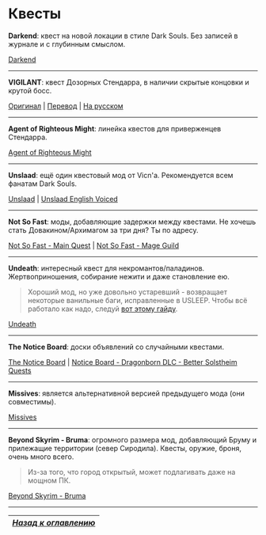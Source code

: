 # Квесты

**Darkend**: квест на новой локации в стиле Dark Souls. Без записей в журнале и с глубинным смыслом.

[Darkend](http://www.nexusmods.com/skyrim/mods/67559/?)

------

**VIGILANT**: квест Дозорных Стендарра, в наличии скрытые концовки и крутой босс.

[Оригинал](http://www.nexusmods.com/skyrim/mods/67103/?) | [Перевод](http://www.nexusmods.com/skyrim/mods/83876/?) | [На русском](http://tesall.ru/files/file/8807-dozornyy/)

------

**Agent of Righteous Might**: линейка квестов для приверженцев Стендарра.

[Agent of Righteous Might](https://www.nexusmods.com/skyrim/mods/33766/?)

------

**Unslaad**: ещё один квестовый мод от Vicn'а. Рекомендуется всем фанатам Dark Souls.

[Unslaad](http://www.nexusmods.com/skyrim/mods/80425/?) | [Unslaad English Voiced](http://www.nexusmods.com/skyrim/mods/85908/?)

------

**Not So Fast**: моды, добавляющие задержки между квестами. Не хочешь стать Довакином/Архимагом за три дня? Ты по адресу.

[Not So Fast - Main Quest](http://www.nexusmods.com/skyrim/mods/62894/?) | [Not So Fast - Mage Guild](http://www.nexusmods.com/skyrim/mods/64633/?)

------

**Undeath**: интересный квест для некромантов/паладинов. Жертвоприношения, собирание нежити и даже становление ею.

> Хороший мод, но уже довольно устаревший - возвращает некоторые ванильные баги, исправленные в USLEEP. Чтобы всё работало как надо, следуй [вот этому гайду](https://linnsmusings.wordpress.com/2017/08/27/undeathcleaningguideforle/).

[Undeath](http://www.nexusmods.com/skyrim/mods/40607/?)

------

**The Notice Board**: доски объявлений со случайными квестами.

[The Notice Board](http://www.nexusmods.com/skyrim/mods/70142/?) | [Notice Board - Dragonborn DLC - Better Solstheim Quests](http://www.nexusmods.com/skyrim/mods/70588/?)

------

**Missives**: является альтернативной версией предыдущего мода (они совместимы).

[Missives](https://www.nexusmods.com/skyrim/mods/85815/?)

------

**Beyond Skyrim - Bruma**: огромного размера мод, добавляющий Бруму и прилежащие территории (север Сиродила). Квесты, оружие, броня, очень много всего.

> Из-за того, что город открытый, может подлагивать даже на мощном ПК.

[Beyond Skyrim - Bruma](https://www.nexusmods.com/skyrim/mods/84946/?)

------

|[*Назад к оглавлению*](../01_Оглавление.md)|
|:---:|
